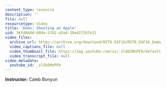 ```yaml
---
content_type: resource
description: ''
file: null
resourcetype: Video
title: 'Demo: Shooting an Apple'
uid: 36f48ddd-b04a-57b2-a5a4-10e427267e21
video_files:
  archive_url: https://archive.org/download/MIT8.01F16/MIT8_01F16_Demo_01_360p.mp4
  video_captions_file: null
  video_thumbnail_file: https://img.youtube.com/vi/_zl4b5MnPF0/default.jpg
  video_transcript_file: null
video_metadata:
  youtube_id: _zl4b5MnPF0
---
```


**Instructor:** Caleb Bonyun